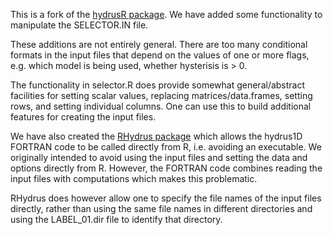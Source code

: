 This is a fork of the [hydrusR package](git@github.com:dsidavis/hydrusR.git).
We have added some functionality to manipulate the SELECTOR.IN file.

These additions are not entirely general. There are too many conditional
formats in the input files that depend on the values of one or more flags,
e.g. which model is being used, whether hysterisis is > 0.

The functionality in selector.R does provide somewhat general/abstract
facilities for setting scalar values, replacing matrices/data.frames,
setting rows, and setting individual columns.
One can use this to build additional  features for creating the input files.


We have also created the [RHydrus package]()
which allows the hydrus1D FORTRAN code to be called directly from R,
i.e. avoiding an executable.
We originally intended to avoid using the input files and setting 
the data and options directly from R. However, the FORTRAN code 
combines reading the input files with computations which makes
this problematic.

RHydrus  does however allow one to specify the file names of the input files
directly, rather than using the same file names in different directories
and using the LABEL_01.dir file to identify that directory.
  
